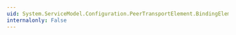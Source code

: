 ```yaml
---
uid: System.ServiceModel.Configuration.PeerTransportElement.BindingElementType
internalonly: False
---
```

